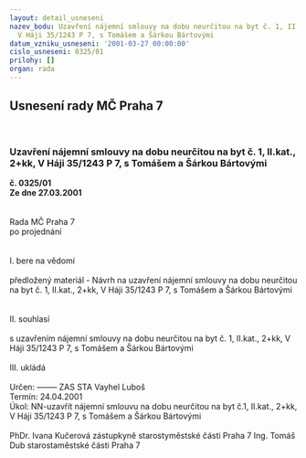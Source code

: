 ```yaml
---
layout: detail_usneseni
nazev_bodu: Uzavření nájemní smlouvy na dobu neurčitou na byt č. 1, II.kat., 2+kk,
  V Háji 35/1243 P 7, s Tomášem a Šárkou Bártovými
datum_vzniku_usneseni: '2001-03-27 00:00:00'
cislo_usneseni: 0325/01
prilohy: []
organ: rada
---
```

<div id="ucUsn_pList" class="usn">
	<span><h2>Usnesení rady MČ Praha 7 </h2>
<br></span><div class="standBody">
<span><h3>Uzavření nájemní smlouvy na dobu neurčitou na byt č. 1, II.kat., 2+kk, V Háji 35/1243 P 7, s Tomášem a Šárkou Bártovými</h3></span><div class="center">
		<strong>č. 0325/01</strong><br>
	</div>
<div class="center">
		<strong>Ze dne 27.03.2001</strong><br><br>
	</div>
<br>Rada MČ Praha 7<br>po projednání<br><br><br>I.	bere na vědomí<br><br> předložený materiál - Návrh na uzavření nájemní smlouvy na dobu neurčitou na byt č. 1, II.kat., 2+kk, V Háji 35/1243 P 7, s Tomášem a Šárkou Bártovými <br><br><br>II.	souhlasí<br> <br>s uzavřením nájemní smlouvy na dobu neurčitou na byt č. 1, II.kat., 2+kk, V Háji 35/1243 P 7, s Tomášem a Šárkou Bártovými<br><br>III.	ukládá <br><br> Určen:	–––––	ZAS STA Vayhel Luboš<br>Termín: 24.04.2001<br>Úkol:	NN-uzavřít nájemní smlouvu na dobu neurčitou na byt č.1, II.kat., 2+kk, V Háji 35/1243 P 7, s Tomášem a Šárkou Bártovými<br>  	<br>PhDr. Ivana Kučerová zástupkyně starostyměstské části Praha 7	Ing. Tomáš Dub starostaměstské části Praha 7<br>	<br><br>
</div>
</div>
